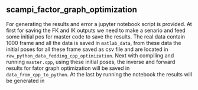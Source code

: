 ## scampi_factor_graph_optimization
For generating the results and error a jupyter notebook script is provided. At first for saving the FK and IK outputs we need to make a senario and feed some initial pos for master code to save the results. 
The real data contain 1000 frame and all the data is saved in `matlab_data`, from these data the initial poses for all these frame saved as csv file and are located in `raw_python_data_fedding_cpp_optimization`. 
Next with compiling and running `master.cpp`, using these initial poses, the inverse and forward results for fator graph optimization will be saved in `data_from_cpp_to_python`.
At the last by running the notebook the results will be generated in 
